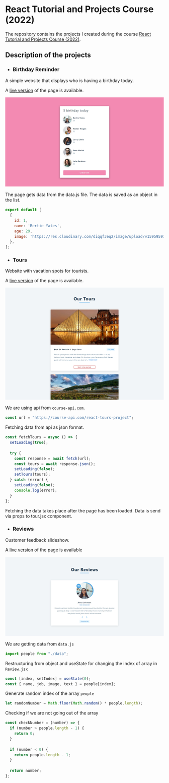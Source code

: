 #  React Tutorial and Projects Course (2022)

The repository contains the projects I created during the course [React Tutorial and Projects Course (2022)](https://www.udemy.com/course/react-tutorial-and-projects-course/learn/lecture/22580994#content).

## Description of the projects

- ### Birthday Reminder

A simple website that displays who is having a birthday today.

A [live version](https://petitoff-birthday-reminder.netlify.app/) of the page is available.

![clipboard.png](imgs/eGpp044og-clipboard.png)

The page gets data from the data.js file. The data is saved as an object in the list.

``` js
export default [
  {
    id: 1,
    name: 'Bertie Yates',
    age: 29,
    image: 'https://res.cloudinary.com/diqqf3eq2/image/upload/v1595959131/person-2_ipcjws.jpg',
  },
];
```
- ### Tours

Website with vacation spots for tourists. 

A [live version](https://petitoff-tours.netlify.app/) of the page is available.

![clipboard.png](imgs/l9jZrof3g-clipboard.png)

We are using api from `course-api.com`.
``` js
const url = "https://course-api.com/react-tours-project";
```

Fetching data from api as json format.
``` js
const fetchTours = async () => {
  setLoading(true);

  try {
    const response = await fetch(url);
    const tours = await response.json();
    setLoading(false);
    setTours(tours);
  } catch (error) {
    setLoading(false);
    console.log(error);
  }
};
```

Fetching the data takes place after the page has been loaded. Data is send via props to tour.jsx component.

- ### Reviews

Customer feedback slideshow.

A [live version](https://petitoff-reviews.netlify.app/) of the page is available

![clipboard.png](imgs/JmVS4rjBW-clipboard.png)

We are getting data from `data.js`
``` js
import people from "./data";
```

Restructuring from object and useState for changing the index of array in `Review.jsx`
``` js
const [index, setIndex] = useState(0);
const { name, job, image, text } = people[index];
```

Generate random index of the array `people`
``` js
let randomNumber = Math.floor(Math.random() * people.length);
```

Checking if we are not going out of the array
``` js
const checkNumber = (number) => {
  if (number > people.length - 1) {
    return 0;
  }

  if (number < 0) {
    return people.length - 1;
  }

  return number;
};
```
